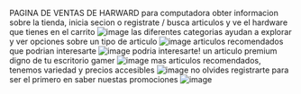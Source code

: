 PAGINA DE VENTAS DE HARWARD para computadora
obter informacion sobre la tienda, inicia secion o registrate / busca articulos y ve el hardware que tienes en el carrito
![image](https://user-images.githubusercontent.com/98350223/159140503-8a77b866-5d8c-4c11-bee0-c4827b236540.png)
las diferentes categorias ayudan a explorar y ver opciones sobre un tipo de articulo
![image](https://user-images.githubusercontent.com/98350223/159140560-1b983327-b335-4b42-bcd7-7c5505017769.png)
articulos recomendados que podrian interesarte
![image](https://user-images.githubusercontent.com/98350223/159140572-0635015f-788d-4121-87a8-7d1a3ad42a44.png)
podria interesarte! un articulo premium digno de tu escritorio gamer
![image](https://user-images.githubusercontent.com/98350223/159140600-42f9ef9f-d1d8-4b74-9c7a-b9e0a2e5ac00.png)
mas articulos recomendados, tenemos variedad y precios accesibles
![image](https://user-images.githubusercontent.com/98350223/159140617-774cb8b8-dd8c-483f-a8b2-01138c293768.png)
no olvides registrarte para ser el primero en saber nuestas promociones 
![image](https://user-images.githubusercontent.com/98350223/159140629-82f435a9-dd7f-4ed1-a06e-69d410f3bef0.png)
